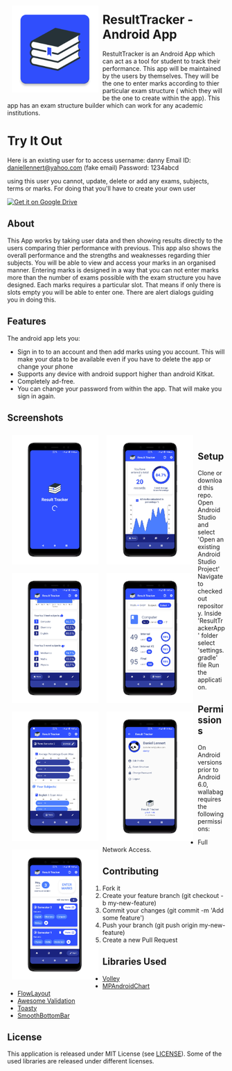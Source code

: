 

<img src="readme/ic_launcher-web.png" align="left"
width="200" hspace="10" vspace="10">

# ResultTracker - Android App

RestultTracker is an Android App which can act as a tool for student to track their performance. This app will be maintained by the users by themselves. They will be the one to enter marks according to thier particular exam structure ( which they will be the one to create within the app). This app has an exam structure builder which can work for any academic institutions.

# Try It Out
Here is an existing user for  to access
username: danny
Email ID: daniellennert@yahoo.com (fake email)
Password: 1234abcd

using this user you cannot, update, delete or add any exams, subjects, terms or marks. For doing that you'll have to create your own user

<a href="https://drive.google.com/open?id=1qdiNGY-xmj8mB9RXRxRyMm5AoBVzPlV4">
    <img alt="Get it on Google Drive"
        height="80"
        src="https://atdebjoy.com/portfolio/img/download-logo.png" />
		</a>

## About

This App works by taking user data and then showing results directly to the users comparing thier performance with previous. This app also shows the overall performance and the strengths and weaknesses regarding thier subjects. You will be able to view and access your marks in an organised manner. 
Entering marks is designed in a way that you can not enter marks more than the number of exams possible with the exam structure you have designed. Each marks requires a particular slot. That means if only there is slots empty you will be able to enter one. There are alert dialogs guiding you in doing this.

## Features

The android app lets you:
- Sign in to to an account and then add marks using you account. This will make your data to be available even if you have to delete the app or change your phone
- Supports any device with android support higher than android Kitkat. 
- Completely ad-free.
- You can change your password from within the app. That will make you sign in again.

## Screenshots

[<img src="/readme/1.png" align="left"
width="200" hspace="10" vspace="10">](/readme/1.png)
[<img src="/readme/2.png" align="left"
width="200" hspace="10" vspace="10">](/readme/2.png)
[<img src="/readme/3.png" align="left"
width="200" hspace="10" vspace="10">](/readme/3.png)
[<img src="/readme/4.png" align="left"
width="200" hspace="10" vspace="10">](/readme/4.png)
[<img src="/readme/5.png" align="left"
width="200" hspace="10" vspace="10">](/readme/5.png)
[<img src="/readme/6.png" align="left"
width="200" hspace="10" vspace="10">](/readme/6.png)
[<img src="/readme/7.png" align="left"
width="200" hspace="10" vspace="10">](/readme/7.png)
<br>

## Setup

Clone or download this repo.
Open Android Studio and select 'Open an existing Android Studio Project'
Navigate to checked out repository.
Inside 'ResultTrackerApp' folder select 'settings.gradle' file
Run the application.

## Permissions

On Android versions prior to Android 6.0, wallabag requires the following permissions:
- Full Network Access.

## Contributing

1. Fork it
2. Create your feature branch (git checkout -b my-new-feature)
3. Commit your changes (git commit -m 'Add some feature')
4. Push your branch (git push origin my-new-feature)
5. Create a new Pull Request

## Libraries Used

- <a href="https://developer.android.com/training/volley">Volley</a>
- <a href="https://github.com/PhilJay/MPAndroidChart">MPAndroidChart</a>
- <a href="https://github.com/nex3z/FlowLayout">FlowLayout</a>
- <a href="https://github.com/thyrlian/AwesomeValidation">Awesome Validation</a>
- <a href="https://github.com/GrenderG/Toasty">Toasty</a>
- <a href="https://github.com/ibrahimsn98/SmoothBottomBar">SmoothBottomBar</a>

## License
This application is released under MIT License (see [LICENSE](LICENSE)).
Some of the used libraries are released under different licenses.
